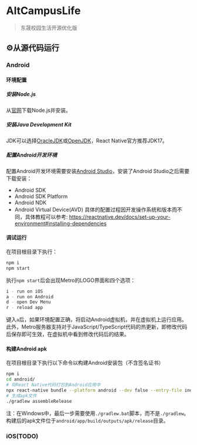 # AltCampusLife 
> 东晟校园生活开源优化版


## ⚙从源代码运行
### Android
#### 环境配置
##### 安装Node.js
从[官网](https://nodejs.org/en/download/package-manager)下载Node.js并安装。
##### 安装Java Development Kit
JDK可以选择[OracleJDK](https://www.oracle.com/in/java/technologies/downloads/)或[OpenJDK](https://openjdk.org/)，React Native官方推荐JDK17。
##### 配置Android开发环境
配置Android开发环境需要安装[Android Studio](https://developer.android.com/studio)，安装了Android Studio之后需要下载安装：
- Android SDK
- Android SDK Platform
- Android NDK
- Android Virtual Device(AVD)
具体的配置过程因开发操作系统和版本而不同，具体教程可以参考: https://reactnative.dev/docs/set-up-your-environment#installing-dependencies

#### 调试运行
在项目根目录下执行：
```sh
npm i
npm start
```
执行`npm start`后会出现Metro的LOGO界面和四个选项：
```sh
i - run on iOS
a - run on Android
d - open Dev Menu
r - reload app
```
键入`a`后，如果环境配置正确，将启动Android虚拟机，并在虚拟机上运行应用。此外，Metro服务器支持对于JavaScript/TypeScript代码的热更新，即修改代码后保存即可生效，在虚拟机中看到修改代码后的结果。

#### 构建Android apk 
在项目根目录下执行以下命令以构建Android安装包（不含签名证书）
```sh
npm i
cd android/
# 将React Native代码打包到Android应用中
npx react-native bundle --platform android --dev false --entry-file index.js --bundle-output android/app/src/main/assets/index.android.bundle --assets-dest android/app/src/main/res
# 生成apk文件
./gradlew assembleRelease 
```
注：在Windows中，最后一步需要使用`./gradlew.bat`脚本，而不是`./gradlew`。
构建后的apk文件位于`android/app/build/outputs/apk/release`目录。

### iOS(TODO)